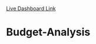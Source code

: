 [Live Dashboard Link](https://public.tableau.com/app/profile/gautam.rathore/viz/BudgetDashboard_17177496035210/Dashboard1?publish=yes)
# Budget-Analysis
